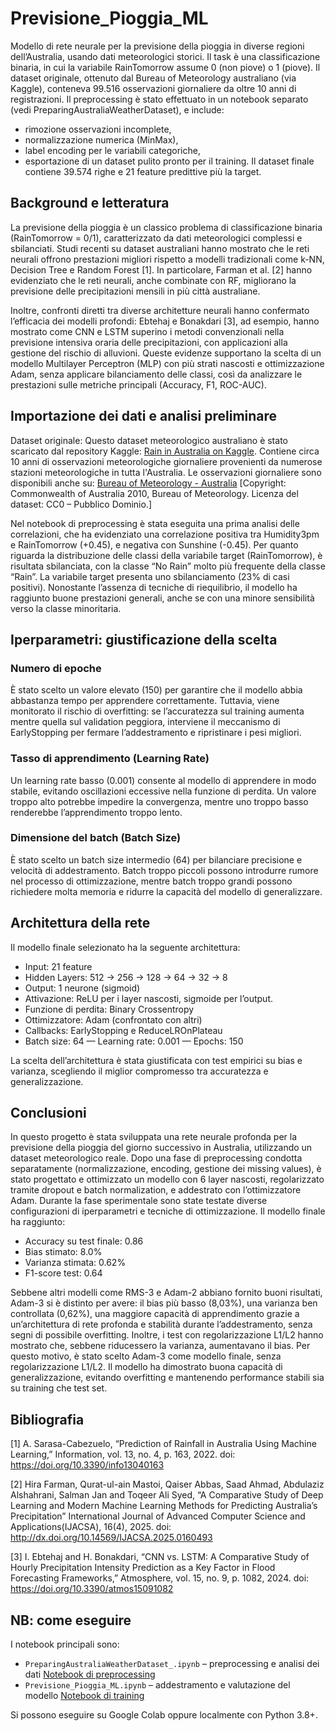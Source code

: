 # Previsione_Pioggia_ML
Modello di rete neurale per la previsione della pioggia in diverse regioni dell’Australia, usando dati meteorologici storici. Il task è una classificazione binaria, in cui la variabile RainTomorrow assume 0 (non piove) o 1 (piove).
Il dataset originale, ottenuto dal Bureau of Meteorology australiano (via Kaggle), conteneva 99.516 osservazioni giornaliere da oltre 10 anni di registrazioni.
Il preprocessing è stato effettuato in un notebook separato (vedi PreparingAustraliaWeatherDataset), e include:
- rimozione osservazioni incomplete,
- normalizzazione numerica (MinMax),
- label encoding per le variabili categoriche,
- esportazione di un dataset pulito pronto per il training.
Il dataset finale contiene 39.574 righe e 21 feature predittive più la target.

## Background e letteratura
La previsione della pioggia è un classico problema di classificazione binaria (RainTomorrow = 0/1), caratterizzato da dati meteorologici complessi e sbilanciati. Studi recenti su dataset australiani hanno mostrato che le reti neurali offrono prestazioni migliori rispetto a modelli tradizionali come k-NN, Decision Tree e Random Forest [1]. In particolare, Farman et al. [2] hanno evidenziato che le reti neurali, anche combinate con RF, migliorano la previsione delle precipitazioni mensili in più città australiane.

Inoltre, confronti diretti tra diverse architetture neurali hanno confermato l’efficacia dei modelli profondi: Ebtehaj e Bonakdari [3], ad esempio, hanno mostrato come CNN e LSTM superino i metodi convenzionali nella previsione intensiva oraria delle precipitazioni, con applicazioni alla gestione del rischio di alluvioni. Queste evidenze supportano la scelta di un modello Multilayer Perceptron (MLP) con più strati nascosti e ottimizzazione Adam, senza applicare bilanciamento delle classi, così da analizzare le prestazioni sulle metriche principali (Accuracy, F1, ROC-AUC).

## Importazione dei dati e analisi preliminare
Dataset originale:
Questo dataset meteorologico australiano è stato scaricato dal repository Kaggle:  [Rain in Australia on Kaggle](https://www.kaggle.com/datasets/jsphyg/weather-dataset-rattle-package). Contiene circa 10 anni di osservazioni meteorologiche giornaliere provenienti da numerose stazioni meteorologiche in tutta l'Australia. Le osservazioni giornaliere sono disponibili anche su: [Bureau of Meteorology - Australia](http://www.bom.gov.au/climate/dwo/IDCJDW0000.shtml)
[Copyright: Commonwealth of Australia 2010, Bureau of Meteorology. Licenza del dataset: CC0 – Pubblico Dominio.]

Nel notebook di preprocessing è stata eseguita una prima analisi delle correlazioni, che ha evidenziato una correlazione positiva tra Humidity3pm e RainTomorrow (+0.45), e negativa con Sunshine (-0.45).
Per quanto riguarda la distribuzione delle classi della variabile target (RainTomorrow), è risultata sbilanciata, con la classe “No Rain” molto più frequente della classe “Rain”. La variabile target presenta uno sbilanciamento (23% di casi positivi). Nonostante l’assenza di tecniche di riequilibrio, il modello ha raggiunto buone prestazioni generali, anche se con una minore sensibilità verso la classe minoritaria.

## Iperparametri: giustificazione della scelta
### Numero di epoche
È stato scelto un valore elevato (150) per garantire che il modello abbia abbastanza tempo per apprendere correttamente. Tuttavia, viene monitorato il rischio di overfitting: se l’accuratezza sul training aumenta mentre quella sul validation peggiora, interviene il meccanismo di EarlyStopping per fermare l’addestramento e ripristinare i pesi migliori.

### Tasso di apprendimento (Learning Rate)
Un learning rate basso (0.001) consente al modello di apprendere in modo stabile, evitando oscillazioni eccessive nella funzione di perdita. Un valore troppo alto potrebbe impedire la convergenza, mentre uno troppo basso renderebbe l’apprendimento troppo lento.

### Dimensione del batch (Batch Size)
È stato scelto un batch size intermedio (64) per bilanciare precisione e velocità di addestramento. Batch troppo piccoli possono introdurre rumore nel processo di ottimizzazione, mentre batch troppo grandi possono richiedere molta memoria e ridurre la capacità del modello di generalizzare.

## Architettura della rete
Il modello finale selezionato ha la seguente architettura:
- Input: 21 feature
- Hidden Layers: 512 → 256 → 128 → 64 → 32 → 8
- Output: 1 neurone (sigmoid)
- Attivazione: ReLU per i layer nascosti, sigmoide per l’output.
- Funzione di perdita: Binary Crossentropy
- Ottimizzatore: Adam (confrontato con altri)
- Callbacks: EarlyStopping e ReduceLROnPlateau
- Batch size: 64 — Learning rate: 0.001 — Epochs: 150

La scelta dell’architettura è stata giustificata con test empirici su bias e varianza, scegliendo il miglior compromesso tra accuratezza e generalizzazione.

## Conclusioni
In questo progetto è stata sviluppata una rete neurale profonda per la previsione della pioggia del giorno successivo in Australia, utilizzando un dataset meteorologico reale.
Dopo una fase di preprocessing condotta separatamente (normalizzazione, encoding, gestione dei missing values), è stato progettato e ottimizzato un modello con 6 layer nascosti, regolarizzato tramite dropout e batch normalization, e addestrato con l’ottimizzatore Adam.
Durante la fase sperimentale sono state testate diverse configurazioni di iperparametri e tecniche di ottimizzazione. Il modello finale ha raggiunto:

- Accuracy su test finale: 0.86
- Bias stimato: 8.0%
- Varianza stimata: 0.62%
- F1-score test: 0.64

Sebbene altri modelli come RMS-3 e Adam-2 abbiano fornito buoni risultati, Adam-3 si è distinto per avere: il bias più basso (8,03%), una varianza ben controllata (0,62%), una maggiore capacità di apprendimento grazie a un’architettura di rete profonda e stabilità durante l’addestramento, senza segni di possibile overfitting. Inoltre, i test con regolarizzazione L1/L2 hanno mostrato che, sebbene riducessero la varianza, aumentavano il bias. Per questo motivo, è stato scelto Adam-3 come modello finale, senza regolarizzazione L1/L2.
Il modello ha dimostrato buona capacità di generalizzazione, evitando overfitting e mantenendo performance stabili sia su training che test set.

## Bibliografia
[1] A. Sarasa-Cabezuelo, “Prediction of Rainfall in Australia Using Machine Learning,” Information, vol. 13, no. 4, p. 163, 2022. doi: https://doi.org/10.3390/info13040163

[2] Hira Farman, Qurat-ul-ain Mastoi, Qaiser Abbas, Saad Ahmad, Abdulaziz Alshahrani, Salman Jan and Toqeer Ali Syed, “A Comparative Study of Deep Learning and Modern Machine Learning Methods for Predicting Australia’s Precipitation” International Journal of Advanced Computer Science and Applications(IJACSA), 16(4), 2025. doi: http://dx.doi.org/10.14569/IJACSA.2025.0160493 

[3] I. Ebtehaj and H. Bonakdari, “CNN vs. LSTM: A Comparative Study of Hourly Precipitation Intensity Prediction as a Key Factor in Flood Forecasting Frameworks,” Atmosphere, vol. 15, no. 9, p. 1082, 2024. doi: https://doi.org/10.3390/atmos15091082

## NB: come eseguire
I notebook principali sono:
- `PreparingAustraliaWeatherDataset_.ipynb` – preprocessing e analisi dei dati
  [Notebook di preprocessing](PreparingAustraliaWeatherDataset_.ipynb)
- `Previsione_Pioggia_ML.ipynb` – addestramento e valutazione del modello
  [Notebook di training](Previsione_Pioggia_ML.ipynb)

Si possono eseguire su Google Colab oppure localmente con Python 3.8+.

